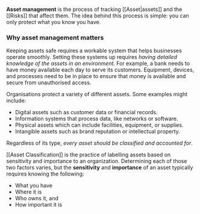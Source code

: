 
**Asset management** is the process of tracking [[Asset|assets]] and the [[Risks]] that affect them. The idea behind this process is simple: you can only protect what you know you have. 

### Why asset management matters

Keeping assets safe requires a workable system that helps businesses operate smoothly. Setting these systems up requires *having detailed knowledge of the assets in an environment*. For example, a bank needs to have money available each day to serve its customers. Equipment, devices, and processes need to be in place to ensure that money is available and secure from unauthorised access.

Organisations protect a variety of different assets. Some examples might include:

- Digital assets such as customer data or financial records.
- Information systems that process data, like networks or software.
- Physical assets which can include facilities, equipment, or supplies.
- Intangible assets such as brand reputation or intellectual property.

Regardless of its type, *every asset should be classified and accounted for*. 

[[Asset Classification]] is the practice of labelling assets based on sensitivity and importance to an organization. Determining each of those two factors varies, but the **sensitivity** and **importance** of an asset typically requires knowing the following:

- What you have
- Where it is
- Who owns it, and
- How important it is

